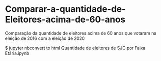 # Comparar-a-quantidade-de-Eleitores-acima-de-60-anos
Comparação da quantidade de eleitores acima de 60 anos que votaram na eleição de 2016 com a eleição de 2020

$ jupyter nbconvert to html Quantidade de eleitores de SJC por Faixa Etária.ipynb
